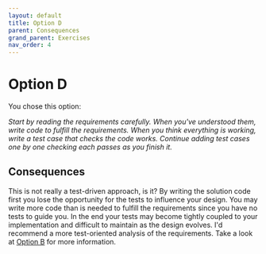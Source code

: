 ```yaml
---
layout: default
title: Option D
parent: Consequences
grand_parent: Exercises
nav_order: 4
---
```


# Option D

You chose this option:

_Start by reading the requirements carefully. When you've understood them, write code to fulfill the requirements. When you think everything is working, write a test case that checks the code works. Continue adding test cases one by one checking each passes as you finish it._

## Consequences

This is not really a test-driven approach, is it? By writing the solution code first you lose the opportunity for the tests to influence your design. You may write more code than is needed to fulfill the requirements since you have no tests to guide you. In the end your tests may become tightly coupled to your implementation and difficult to maintain as the design evolves. I'd recommend a more test-oriented analysis of the requirements. Take a look at [Option B](https://emilybache.github.io/exercises/consequences/tdd_overview_B.html) for more information.

